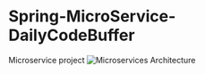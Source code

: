# Spring-MicroService-DailyCodeBuffer
Microservice project
![Microservices Architecture](https://user-images.githubusercontent.com/93706283/141652416-3492c38e-1f7c-4076-8bc2-d37c1957e4a5.PNG)
